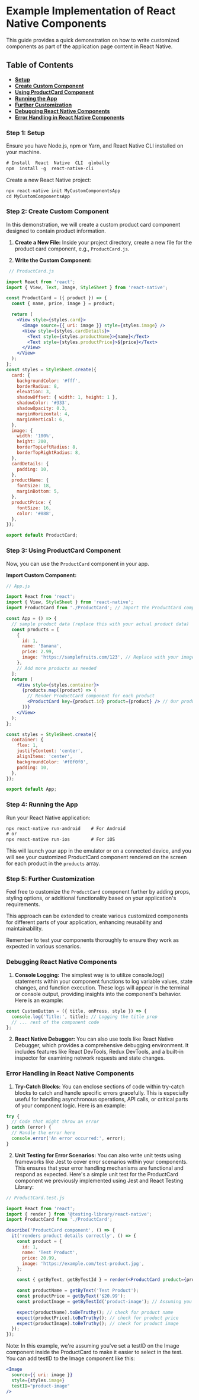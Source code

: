 # Example Implementation of React Native Components

This guide provides a quick demonstration on how to write customized components as part of the application page content in React Native.

## Table of Contents
-  **[Setup](#setup)**
-  **[Create Custom Component](#create_component)**
-  **[Using ProductCard Component](#product_card)**
-  **[Running the App](#running_app)**
-  **[Further Customization](#further_customization)**
-  **[Debugging React Native Components](#debuggingn)**
-  **[Error Handling in React Native Components](#error_handling)**

### Step 1: Setup <a id="setup"></a>

Ensure you have Node.js, npm or Yarn, and React Native CLI installed on your machine.

```jsx
# Install  React  Native  CLI  globally
npm  install -g  react-native-cli
```
Create a new React Native project:

```jsx
npx react-native init MyCustomComponentsApp
cd MyCustomComponentsApp
```

### Step 2: Create Custom Component <a id="create_component"></a>

In this demonstration, we will create a custom product card component designed to contain product information.

1.  **Create a New File:** Inside your project directory, create a new file for the product card component, e.g., `ProductCard.js`.
    
2.  **Write the Custom Component:**
```jsx
 // ProductCard.js

import React from 'react';
import { View, Text, Image, StyleSheet } from 'react-native';

const ProductCard = ({ product }) => {
  const { name, price, image } = product;

  return (
    <View style={styles.card}>
      <Image source={{ uri: image }} style={styles.image} />
      <View style={styles.cardDetails}>
        <Text style={styles.productName}>{name}</Text>
        <Text style={styles.productPrice}>${price}</Text>
      </View>
    </View>
  );
};
const styles = StyleSheet.create({
  card: {
    backgroundColor: '#fff',
    borderRadius: 8,
    elevation: 3,
    shadowOffset: { width: 1, height: 1 },
    shadowColor: '#333',
    shadowOpacity: 0.3,
    marginHorizontal: 4,
    marginVertical: 6,
  },
  image: {
    width: '100%',
    height: 200,
    borderTopLeftRadius: 8,
    borderTopRightRadius: 8,
  },
  cardDetails: {
    padding: 10,
  },
  productName: {
    fontSize: 18,
    marginBottom: 5,
  },
  productPrice: {
    fontSize: 16,
    color: '#888',
  },
});

export default ProductCard;
```

### Step 3: Using ProductCard Component <a id="product_card"></a>

Now, you can use the `ProductCard` component in your app.

**Import Custom Component:**
```jsx
// App.js

import React from 'react';
import { View, StyleSheet } from 'react-native';
import ProductCard from './ProductCard'; // Import the ProductCard component

const App = () => {
  // sample product data (replace this with your actual product data)
  const products = [
    {
      id: 1,
      name: 'Banana',
      price: 2.99,
      image: 'https://samplefruits.com/123', // Replace with your image URL
    },
    // Add more products as needed
  ];
  return (
    <View style={styles.container}>
      {products.map((product) => (
        // Render ProductCard component for each product
        <ProductCard key={product.id} product={product} /> // Our product card component
      ))}
    </View>
  );
};

const styles = StyleSheet.create({
  container: {
    flex: 1,
    justifyContent: 'center',
    alignItems: 'center',
    backgroundColor: '#f0f0f0',
    padding: 10,
  },
});

export default App;
```

### Step 4: Running the App <a id="running_app"></a>

Run your React Native application:
```jsx
npx react-native run-android    # For Android
# or
npx react-native run-ios        # For iOS
```
This will launch your app in the emulator or on a connected device, and you will see your customized ProductCard component rendered on the screen for each product in the `products` array.

### Step 5: Further Customization <a id="further_customization"></a>

Feel free to customize the `ProductCard` component further by adding props, styling options, or additional functionality based on your application's requirements.

This approach can be extended to create various customized components for different parts of your application, enhancing reusability and maintainability.

Remember to test your components thoroughly to ensure they work as expected in various scenarios.

### Debugging React Native Components <a id="debugging"></a>

1.  **Console Logging:** The simplest way is to utilize console.log() statements within your component functions to log variable values, state changes, and function execution. These logs will appear in the terminal or console output, providing insights into the component's behavior. Here is an example:
```jsx
const CustomButton = ({ title, onPress, style }) => {
  console.log('Title:', title); // Logging the title prop
  // ... rest of the component code
};
```
2.  **React Native Debugger:** You can also use tools like React Native Debugger, which provides a comprehensive debugging environment. It includes features like React DevTools, Redux DevTools, and a built-in inspector for examining network requests and state changes.

### Error Handling in React Native Components <a id="error_handling"></a>
1.  **Try-Catch Blocks:** You can enclose sections of code within try-catch blocks to catch and handle specific errors gracefully. This is especially useful for handling asynchronous operations, API calls, or critical parts of your component logic. Here is an example:
```jsx
try {
  // Code that might throw an error
} catch (error) {
  // Handle the error here
  console.error('An error occurred:', error);
}
```
2. **Unit Testing for Error Scenarios:** You can also write unit tests using frameworks like Jest to cover error scenarios within your components. This ensures that your error handling mechanisms are functional and respond as expected. Here's a simple unit test for the ProductCard component we previously implemented using Jest and React Testing Library:
```jsx
// ProductCard.test.js

import React from 'react';
import { render } from '@testing-library/react-native';
import ProductCard from './ProductCard';

describe('ProductCard component', () => {
  it('renders product details correctly', () => {
    const product = {
      id: 1,
      name: 'Test Product',
      price: 20.99,
      image: 'https://example.com/test-product.jpg',
    };

    const { getByText, getByTestId } = render(<ProductCard product={product} />);

    const productName = getByText('Test Product');
    const productPrice = getByText('$20.99');
    const productImage = getByTestId('product-image'); // Assuming you add testID to the Image component

    expect(productName).toBeTruthy(); // check for product name
    expect(productPrice).toBeTruthy(); // check for product price
    expect(productImage).toBeTruthy(); // check for product image
  });
});
```
Note: In this example, we're assuming you've set a testID on the Image component inside the ProductCard to make it easier to select in the test. You can add testID to the Image component like this:
```jsx
<Image
  source={{ uri: image }}
  style={styles.image}
  testID="product-image"
/>
```